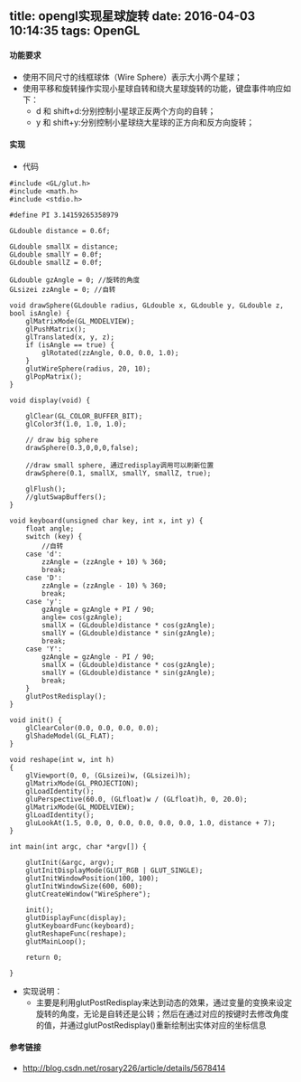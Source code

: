 title: opengl实现星球旋转
date: 2016-04-03 10:14:35
tags: OpenGL
---

#### 功能要求
+ 使用不同尺寸的线框球体（Wire Sphere）表示大小两个星球；
+ 使用平移和旋转操作实现小星球自转和绕大星球旋转的功能，键盘事件响应如下：
    - d 和 shift+d:分别控制小星球正反两个方向的自转；
    - y 和 shift+y:分别控制小星球绕大星球的正方向和反方向旋转；

<!-- more -->
#### 实现
+ 代码
```
#include <GL/glut.h>
#include <math.h>
#include <stdio.h>

#define PI 3.14159265358979

GLdouble distance = 0.6f;

GLdouble smallX = distance;
GLdouble smallY = 0.0f;
GLdouble smallZ = 0.0f;

GLdouble gzAngle = 0; //旋转的角度
GLsizei zzAngle = 0; //自转

void drawSphere(GLdouble radius, GLdouble x, GLdouble y, GLdouble z, bool isAngle) {
	glMatrixMode(GL_MODELVIEW);
	glPushMatrix();
	glTranslated(x, y, z);
	if (isAngle == true) {
		glRotated(zzAngle, 0.0, 0.0, 1.0);
	}
	glutWireSphere(radius, 20, 10);
	glPopMatrix();
}

void display(void) {

	glClear(GL_COLOR_BUFFER_BIT);
	glColor3f(1.0, 1.0, 1.0);

	// draw big sphere
	drawSphere(0.3,0,0,0,false);

	//draw small sphere, 通过redisplay调用可以刷新位置
	drawSphere(0.1, smallX, smallY, smallZ, true);

	glFlush();
	//glutSwapBuffers();
}

void keyboard(unsigned char key, int x, int y) {
	float angle;
	switch (key) {
		//自转
	case 'd':
		zzAngle = (zzAngle + 10) % 360;
		break;
	case 'D':
		zzAngle = (zzAngle - 10) % 360;
		break;
	case 'y':
		gzAngle = gzAngle + PI / 90;
		angle= cos(gzAngle);
		smallX = (GLdouble)distance * cos(gzAngle);
		smallY = (GLdouble)distance * sin(gzAngle);
		break;
	case 'Y':
		gzAngle = gzAngle - PI / 90;
		smallX = (GLdouble)distance * cos(gzAngle);
		smallY = (GLdouble)distance * sin(gzAngle);
		break;
	}
	glutPostRedisplay();
}

void init() {
	glClearColor(0.0, 0.0, 0.0, 0.0);
	glShadeModel(GL_FLAT);
}

void reshape(int w, int h)
{
	glViewport(0, 0, (GLsizei)w, (GLsizei)h);
	glMatrixMode(GL_PROJECTION);
	glLoadIdentity();
	gluPerspective(60.0, (GLfloat)w / (GLfloat)h, 0, 20.0);
	glMatrixMode(GL_MODELVIEW);
	glLoadIdentity();
	gluLookAt(1.5, 0.0, 0, 0.0, 0.0, 0.0, 0.0, 1.0, distance + 7);
}

int main(int argc, char *argv[]) {

	glutInit(&argc, argv);
	glutInitDisplayMode(GLUT_RGB | GLUT_SINGLE);
	glutInitWindowPosition(100, 100);
	glutInitWindowSize(600, 600);
	glutCreateWindow("WireSphere");

	init();
	glutDisplayFunc(display);
	glutKeyboardFunc(keyboard);
	glutReshapeFunc(reshape);
	glutMainLoop();

	return 0;

}
```
+ 实现说明：
    - 主要是利用glutPostRedisplay来达到动态的效果，通过变量的变换来设定旋转的角度，无论是自转还是公转；然后在通过对应的按键时去修改角度的值，并通过glutPostRedisplay()重新绘制出实体对应的坐标信息

#### 参考链接
+ http://blog.csdn.net/rosary226/article/details/5678414
